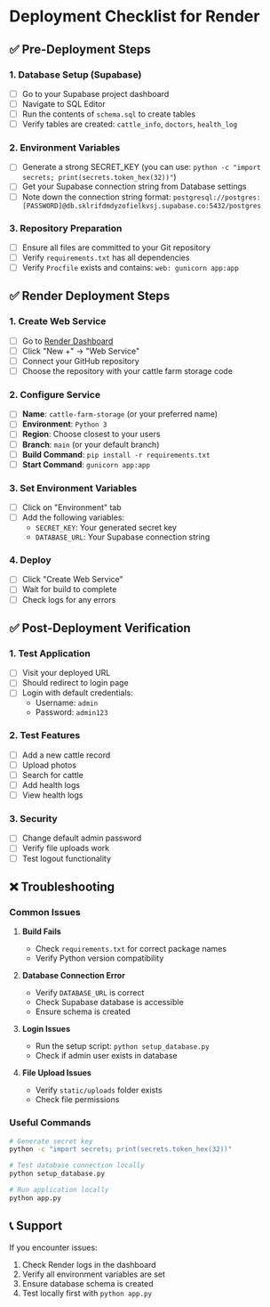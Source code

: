 # Deployment Checklist for Render

## ✅ Pre-Deployment Steps

### 1. Database Setup (Supabase)
- [ ] Go to your Supabase project dashboard
- [ ] Navigate to SQL Editor
- [ ] Run the contents of `schema.sql` to create tables
- [ ] Verify tables are created: `cattle_info`, `doctors`, `health_log`

### 2. Environment Variables
- [ ] Generate a strong SECRET_KEY (you can use: `python -c "import secrets; print(secrets.token_hex(32))"`)
- [ ] Get your Supabase connection string from Database settings
- [ ] Note down the connection string format: `postgresql://postgres:[PASSWORD]@db.sklrifdmdyzofielkvsj.supabase.co:5432/postgres`

### 3. Repository Preparation
- [ ] Ensure all files are committed to your Git repository
- [ ] Verify `requirements.txt` has all dependencies
- [ ] Verify `Procfile` exists and contains: `web: gunicorn app:app`

## ✅ Render Deployment Steps

### 1. Create Web Service
- [ ] Go to [Render Dashboard](https://dashboard.render.com)
- [ ] Click "New +" → "Web Service"
- [ ] Connect your GitHub repository
- [ ] Choose the repository with your cattle farm storage code

### 2. Configure Service
- [ ] **Name**: `cattle-farm-storage` (or your preferred name)
- [ ] **Environment**: `Python 3`
- [ ] **Region**: Choose closest to your users
- [ ] **Branch**: `main` (or your default branch)
- [ ] **Build Command**: `pip install -r requirements.txt`
- [ ] **Start Command**: `gunicorn app:app`

### 3. Set Environment Variables
- [ ] Click on "Environment" tab
- [ ] Add the following variables:
  - `SECRET_KEY`: Your generated secret key
  - `DATABASE_URL`: Your Supabase connection string

### 4. Deploy
- [ ] Click "Create Web Service"
- [ ] Wait for build to complete
- [ ] Check logs for any errors

## ✅ Post-Deployment Verification

### 1. Test Application
- [ ] Visit your deployed URL
- [ ] Should redirect to login page
- [ ] Login with default credentials:
  - Username: `admin`
  - Password: `admin123`

### 2. Test Features
- [ ] Add a new cattle record
- [ ] Upload photos
- [ ] Search for cattle
- [ ] Add health logs
- [ ] View health logs

### 3. Security
- [ ] Change default admin password
- [ ] Verify file uploads work
- [ ] Test logout functionality

## ❌ Troubleshooting

### Common Issues

1. **Build Fails**
   - Check `requirements.txt` for correct package names
   - Verify Python version compatibility

2. **Database Connection Error**
   - Verify `DATABASE_URL` is correct
   - Check Supabase database is accessible
   - Ensure schema is created

3. **Login Issues**
   - Run the setup script: `python setup_database.py`
   - Check if admin user exists in database

4. **File Upload Issues**
   - Verify `static/uploads` folder exists
   - Check file permissions

### Useful Commands

```bash
# Generate secret key
python -c "import secrets; print(secrets.token_hex(32))"

# Test database connection locally
python setup_database.py

# Run application locally
python app.py
```

## 📞 Support

If you encounter issues:
1. Check Render logs in the dashboard
2. Verify all environment variables are set
3. Ensure database schema is created
4. Test locally first with `python app.py` 
